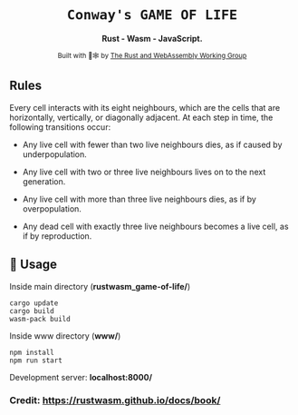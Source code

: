 <div align="center">
  <h1><code>Conway's GAME OF LIFE</code></h1>

  <strong>Rust - Wasm - JavaScript.</strong>

  <sub>Built with 🦀🕸 by <a href="https://rustwasm.github.io/">The Rust and WebAssembly Working Group</a></sub>
</div>

## Rules
Every cell interacts with its eight neighbours, which are the cells that are horizontally, vertically, or diagonally adjacent. At each step in time, the following transitions occur:
- Any live cell with fewer than two live neighbours dies, as if caused by underpopulation.

- Any live cell with two or three live neighbours lives on to the next generation.

- Any live cell with more than three live neighbours dies, as if by overpopulation.

- Any dead cell with exactly three live neighbours becomes a live cell, as if by reproduction.


## 🚴 Usage

Inside main directory (**rustwasm_game-of-life/**)
```
cargo update
cargo build
wasm-pack build
```

Inside www directory (**www/**)
```
npm install
npm run start
```
Development server: **localhost:8000/**


### Credit: https://rustwasm.github.io/docs/book/

